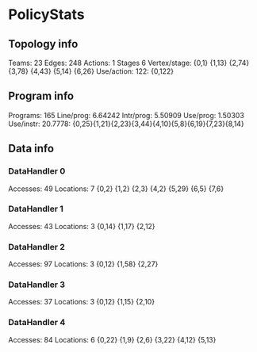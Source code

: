 # PolicyStats
## Topology info
Teams:		23
Edges:		248
Actions:	1
Stages		6
Vertex/stage:	{0,1} {1,13} {2,74} {3,78} {4,43} {5,14} {6,26} 
Use/action:	122: {0,122} 

## Program info
Programs:	165
Line/prog:	6.64242
Intr/prog:	5.50909
Use/prog:	1.50303
Use/instr:	20.7778: {0,25}{1,21}{2,23}{3,44}{4,10}{5,8}{6,19}{7,23}{8,14}

## Data info

### DataHandler 0
Accesses:	49
Locations:	7
{0,2} {1,2} {2,3} {4,2} {5,29} {6,5} {7,6} 

### DataHandler 1
Accesses:	43
Locations:	3
{0,14} {1,17} {2,12} 

### DataHandler 2
Accesses:	97
Locations:	3
{0,12} {1,58} {2,27} 

### DataHandler 3
Accesses:	37
Locations:	3
{0,12} {1,15} {2,10} 

### DataHandler 4
Accesses:	84
Locations:	6
{0,22} {1,9} {2,6} {3,22} {4,12} {5,13} 